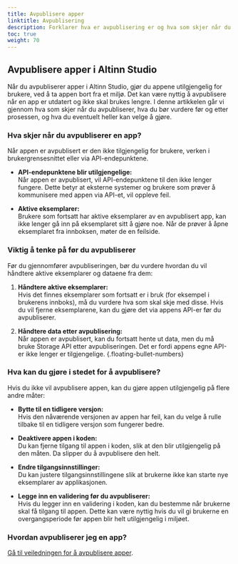 ```yaml
---
title: Avpublisere apper
linktitle: Avpublisering
description: Forklarer hva er avpublisering er og hva som skjer når du avpubliserer en app.
toc: true
weight: 70
---
```


## Avpublisere apper i Altinn Studio

Når du avpubliserer apper i Altinn Studio, gjør du appene utilgjengelig for brukere, ved å ta appen bort fra et miljø. Det kan være nyttig å avpublisere når en app er utdatert og ikke skal brukes lengre. I denne artikkelen går vi gjennom hva som skjer når du  avpubliserer, hva du bør vurdere før og etter prosessen, og hva du eventuelt heller kan velge å gjøre.

### Hva skjer når du avpubliserer en app?

Når appen er avpublisert er den  ikke tilgjengelig for brukere, verken i brukergrensesnittet eller via API-endepunktene.

- **API-endepunktene blir utilgjengelige:**  
  Når appen er avpublisert, vil API-endepunktene til den ikke lenger fungere. Dette betyr at eksterne systemer og brukere som prøver å kommunisere med appen via API-et, vil oppleve feil.

- **Aktive eksemplarer:**  
  Brukere som fortsatt har aktive eksemplarer av en avpublisert app, kan ikke lenger gå inn på eksemplaret sitt å gjøre noe. Når de prøver å åpne eksemplaret fra innboksen, møter de  en feilside.

### Viktig å tenke på før du avpubliserer

Før du gjennomfører avpubliseringen, bør du vurdere hvordan du vil håndtere aktive eksemplarer og dataene fra dem:

1. **Håndtere aktive eksemplarer:**  
   Hvis det finnes eksemplarer som fortsatt er i bruk (for eksempel i brukerens innboks), må du vurdere hva som skal skje med disse. Hvis du vil fjerne eksemplarene, kan du gjøre det via appens API-er før du avpubliserer.

2. **Håndtere data etter avpublisering:**  
   Når appen er avpublisert, kan du fortsatt hente ut data, men du må bruke Storage API etter avpubliseringen. Det er fordi appens egne API-er ikke lenger er tilgjengelige.
{.floating-bullet-numbers}

### Hva kan du gjøre i stedet for å avpublisere?

Hvis du ikke vil avpublisere appen, kan du  gjøre appen utilgjengelig på flere andre måter:

- **Bytte til en tidligere versjon:**  
  Hvis den nåværende versjonen av appen har feil, kan du velge å rulle tilbake til en tidligere versjon som fungerer bedre.

- **Deaktivere appen i koden:**  
  Du kan fjerne tilgang til appen i koden, slik at den blir utilgjengelig på den måten. Da slipper du å avpublisere den helt.

- **Endre tilgangsinnstillinger:**  
  Du kan  justere tilgangsinnstillingene slik at brukerne ikke kan starte nye eksemplarer av applikasjonen.

- **Legge inn en validering før du avpubliserer:**  
  Hvis du legger inn en validering i koden, kan du bestemme når brukerne skal få tilgang til appen. Dette kan være nyttig hvis du vil gi brukerne en overgangsperiode før appen blir helt utilgjengelig i miljøet.

### Hvordan avpubliserer jeg en app?

[Gå til veiledningen for å avpublisere apper](/nb/altinn-studio/v8/guides/development/undeploy/).
